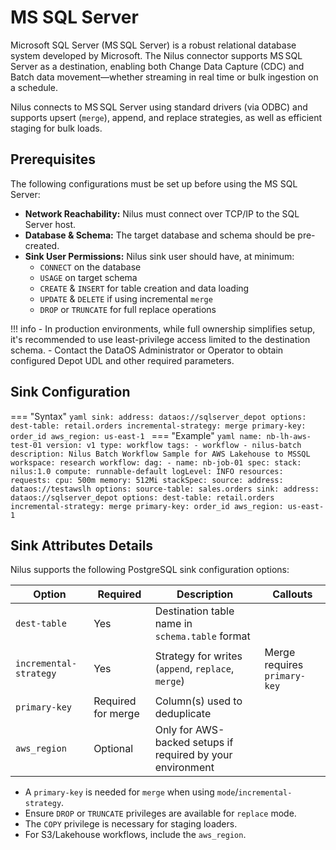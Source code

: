 # MS SQL Server

Microsoft SQL Server (MS SQL Server) is a robust relational database system developed by Microsoft. The Nilus connector supports MS SQL Server as a destination, enabling both Change Data Capture (CDC) and Batch data movement—whether streaming in real time or bulk ingestion on a schedule.

Nilus connects to MS SQL Server using standard drivers (via ODBC) and supports upsert (`merge`), append, and replace strategies, as well as efficient staging for bulk loads.

## Prerequisites

The following configurations must be set up before using the MS SQL Server:

* **Network Reachability:** Nilus must connect over TCP/IP to the SQL Server host.
* **Database & Schema:** The target database and schema should be pre-created.
* **Sink User Permissions:** Nilus sink user should have, at minimum:
    * `CONNECT` on the database
    * `USAGE` on target schema
    * `CREATE` & `INSERT` for table creation and data loading
    * `UPDATE` & `DELETE` if using incremental `merge`
    * `DROP` or `TRUNCATE` for full replace operations

!!! info
    - In production environments, while full ownership simplifies setup, it's recommended to use least-privilege access limited to the destination schema.
    - Contact the DataOS Administrator or Operator to obtain configured Depot UDL and other required parameters.



## Sink Configuration

=== "Syntax"
    ```yaml
    sink:
      address: dataos://sqlserver_depot
      options:
        dest-table: retail.orders
        incremental-strategy: merge
        primary-key: order_id
        aws_region: us-east-1
    ```
=== "Example"
    ```yaml
    name: nb-lh-aws-test-01
    version: v1
    type: workflow
    tags:
        - workflow
        - nilus-batch
    description: Nilus Batch Workflow Sample for AWS Lakehouse to MSSQL
    workspace: research
    workflow:
      dag:
        - name: nb-job-01
          spec:
            stack: nilus:1.0
            compute: runnable-default
            logLevel: INFO
            resources:
              requests:
                cpu: 500m
                memory: 512Mi
            stackSpec:
              source:
                address: dataos://testawslh
                options:
                  source-table: sales.orders
              sink:
                address: dataos://sqlserver_depot
                options:
                  dest-table: retail.orders
                  incremental-strategy: merge
                  primary-key: order_id
                  aws_region: us-east-1
    ```

## Sink Attributes Details

Nilus supports the following PostgreSQL sink configuration options:

| Option                 | Required           | Description                                                | Callouts                     |
| ---------------------- | ------------------ | ---------------------------------------------------------- | ---------------------------- |
| `dest-table`           | Yes                | Destination table name in `schema.table` format            |                              |
| `incremental-strategy` | Yes                | Strategy for writes (`append`, `replace`, `merge`)         | Merge requires `primary-key` |
| `primary-key`          | Required for merge | Column(s) used to deduplicate                              |                              |
| `aws_region`           | Optional           | Only for AWS-backed setups if required by your environment |                              |

* A `primary-key` is needed for `merge` when using `mode`/`incremental-strategy`.
* Ensure `DROP` or `TRUNCATE` privileges are available for `replace` mode.
* The `COPY` privilege is necessary for staging loaders.
* For S3/Lakehouse workflows, include the `aws_region`.
